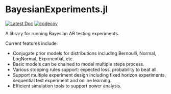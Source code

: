 BayesianExperiments.jl
====================

[![Latest Doc](https://img.shields.io/badge/docs-latest-blue.svg)](https://rakutentech.github.io/BayesianExperiments.jl/dev/)
[![codecov](https://codecov.io/gh/rakutentech/BayesianExperiments.jl/branch/main/graph/badge.svg?token=DOZ0HIW1V8)](https://codecov.io/gh/rakutentech/BayesianExperiments.jl)

A library for running Bayesian AB testing experiments.

Current features include:

- Conjugate prior models for distributions including Bernoulli, Normal, LogNormal, Exponential, etc.
- Basic models can be chained to model multiple steps process.
- Various stopping rules support: expected loss, probability to beat all.
- Support multiple experiment design including fixed horizon experiments, sequential test experiment and online learning.
- Efficient simulation tools to support power analysis.
